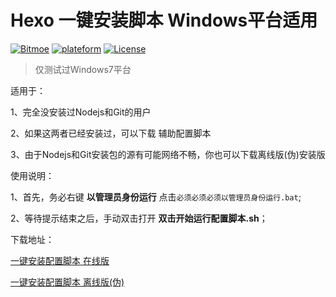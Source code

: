 # Hexo 一键安装脚本 Windows平台适用
[![Bitmoe](https://img.shields.io/badge/Powered%20By-Bitmoe-blue.svg?style=flat-square)]() [![plateform](https://img.shields.io/badge/Platform-Windows-yellow.svg?style=flat-square)]() [![License](https://img.shields.io/badge/License-CC%20BY--NC--SA-yellowgreen.svg?style=flat-square)]()

>仅测试过Windows7平台

适用于：

  1、完全没安装过Nodejs和Git的用户
  
  2、如果这两者已经安装过，可以下载 辅助配置脚本 
  
  3、由于Nodejs和Git安装包的源有可能网络不畅，你也可以下载离线版(伪)安装版
  
使用说明：

  1、首先，务必右键 **以管理员身份运行** 点击``必须必须必须以管理员身份运行.bat``;
  
  2、等待提示结束之后，手动双击打开 **双击开始运行配置脚本.sh**；

下载地址：

 [一键安装配置脚本  在线版](http://7xr7nq.com1.z0.glb.clouddn.com/%E4%B8%80%E9%94%AE%E5%AE%89%E8%A3%85%E9%85%8D%E7%BD%AE%E8%84%9A%E6%9C%AC_%E5%9C%A8%E7%BA%BF%E7%89%88.rar)
  
 [一键安装配置脚本  离线版(伪)](http://pan.baidu.com/s/1o74nV9w)
  

